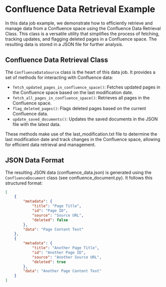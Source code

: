 # Confluence Data Retrieval Example

In this data job example, we demonstrate how to efficiently retrieve and manage data from a Confluence space using the Confluence Data Retrieval Class. This class is a versatile utility that simplifies the process of fetching, tracking updates, and flagging deleted pages in a Confluence space. The resulting data is stored in a JSON file for further analysis.

## Confluence Data Retrieval Class

The `ConfluenceDataSource` class is the heart of this data job. It provides a set of methods for interacting with Confluence data:

- `fetch_updated_pages_in_confluence_space()`: Fetches updated pages in the Confluence space based on the last modification date.
- `fetch_all_pages_in_confluence_space()`: Retrieves all pages in the Confluence space.
- `flag_deleted_pages()`: Flags deleted pages based on the current Confluence data.
- `update_saved_documents()`: Updates the saved documents in the JSON file with the latest data.

These methods make use of the last_modification.txt file to determine the last modification date and track changes in the Confluence space, allowing for efficient data retrieval and management.

## JSON Data Format

The resulting JSON data (confluence_data.json) is generated using the `ConfluenceDocument` class (see confluence_document.py).
It follows this structured format:

```json
[
    {
        "metadata": {
            "title": "Page Title",
            "id": "Page ID",
            "source": "Source URL",
            "deleted": false
        },
        "data": "Page Content Text"
    },
    {
        "metadata": {
            "title": "Another Page Title",
            "id": "Another Page ID",
            "source": "Another Source URL",
            "deleted": true
        },
        "data": "Another Page Content Text"
    }
]

```
